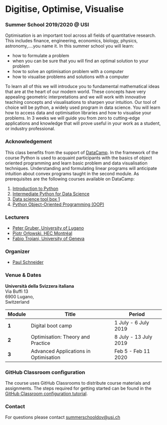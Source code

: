 # Digitise, Optimise, Visualise
### Summer School 2019/2020 @ USI

Optimisation is an important tool across all fields of quantitative research. This includes finance, engineering, economics, biology, physics, astronomy,....you name it. In this summer school you will learn:

 * how to formulate a problem
 * when you can be sure that you will find an optimal solution to your problem
 * how to solve an optimisation problem with a computer
 * how to visualise problems and solutions with a computer

To learn all of this we will introduce you to fundamental mathematical ideas that are at the heart of our modern world. These concepts have very appealing geometric interpretations and we will work with innovative teaching concepts and visualisations to sharpen your intuition. Our tool of choice will be python, a widely used program in data science. You will learn how to access data and optimisation libraries and how to visualise your problems. In 3 weeks we will guide you from zero to cutting-edge applications and knowledge that will prove useful in your work as a student, or industry professional.

### Acknowledgement
This class benefits from the support of [DataCamp](https://www.datacamp.com). In the framework of the course Python is used to acquaint participants with the basics of object oriented programming and learn basic problem and data visualisation techniques. Understanding and formulating linear programs will anticipate intuition about convex programs taught in the second module. As prerequisites are the following courses available on DataCamp:

1. [Introduction to Python](https://www.datacamp.com/courses/intro-to-python-for-data-science)
1. [Intermediate Python for Data Science](https://www.datacamp.com/courses/intermediate-python-for-data-science)
1. [Data science tool box 1](https://www.datacamp.com/courses/python-data-science-toolbox-part-1)
1. [Python Object-Oriented Programming (OOP)](https://www.datacamp.com/community/tutorials/python-oop-tutorial)
 
### Lecturers
* [Peter Gruber, University of Lugano](https://people.lu.usi.ch/gruberp/)
* [Piotr Orłowski, HEC Montréal](https://piotrek-orlowski.github.io/index.html)
* [Fabio Trojani, University of Geneva](http://www.people.usi.ch/trojanif/)

### Organizer
* [Paul Schneider](https://sites.google.com/view/paul-schneider)

### Venue & Dates
**Università della Svizzera italiana**  
Via Buffi 13  
6900 Lugano,  
Switzerland  

**Module** | **Title** | **Period**
-----|------|----------
**1**| Digital boot camp | 1 July - 6 July 2019
**2**| Optimisation: Theory and Practice | 8 July - 13 July 2019
**3**| Advanced Applications in Optimisation | Feb 5 - Feb 11 2020


### GitHub Classroom configuration
The course uses GitHub Classrooms to distribute course materials and assignments. The steps required for getting started 
can be found in the [GitHub Classroom configuration tutorial](classroom_tutorial.md). 

### Contact
For questions please contact summerschooldov@usi.ch

